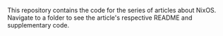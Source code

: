 This repository contains the code for the series of articles about NixOS. Navigate to a folder to see the article's respective README and supplementary code.

